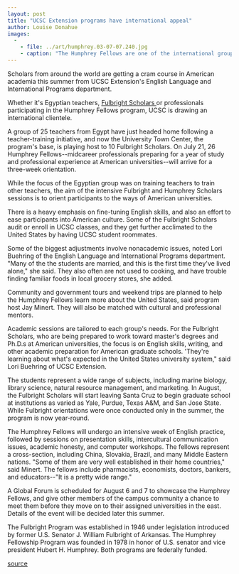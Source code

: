 ```yaml
---
layout: post
title: "UCSC Extension programs have international appeal"
author: Louise Donahue
images:
  -
    - file: ../art/humphrey.03-07-07.240.jpg
    - caption: "The Humphrey Fellows are one of the international groups participating in UCSC Extension programs this summer. This photo shows last year's participants."
---
```


Scholars from around the world are getting a cram course in American academia this summer from UCSC Extension's English Language and International Programs department.

Whether it's Egyptian teachers, [Fulbright Scholars ][1] or professionals participating in the Humphrey Fellows program, UCSC is drawing an international clientele.  

A group of 25 teachers from Egypt have just headed home following a teacher-training initiative, and now the University Town Center, the program's base, is playing host to 10 Fulbright Scholars. On July 21, 26 Humphrey Fellows--midcareer professionals preparing for a year of study and professional experience at American universities--will arrive for a three-week orientation.  

While the focus of the Egyptian group was on training teachers to train other teachers, the aim of the intensive Fulbright and Humphrey Scholars sessions is to orient participants to the ways of American universities.   

There is a heavy emphasis on fine-tuning English skills, and also an effort to ease participants into American culture. Some of the Fulbright Scholars audit or enroll in UCSC classes, and they get further acclimated to the United States by having UCSC student roommates.   

Some of the biggest adjustments involve nonacademic issues, noted Lori Buehring of the English Language and International Programs department. "Many of the the students are married, and this is the first time they've lived alone," she said. They also often are not used to cooking, and have trouble finding familiar foods in local grocery stores, she added.   

Community and government tours and weekend trips are planned to help the Humphrey Fellows learn more about the United States, said program host Jay Minert. They will also be matched with cultural and professional mentors.  

Academic sessions are tailored to each group's needs. For the Fulbright Scholars, who are being prepared to work toward master's degrees and Ph.D.s at American universities, the focus is on English skills, writing, and other academic preparation for American graduate schools. 'They're learning about what's expected in the United States university system," said Lori Buehring of UCSC Extension.

The students represent a wide range of subjects, including marine biology, library science, natural resource management, and marketing. In August, the Fulbright Scholars will start leaving Santa Cruz to begin graduate school at institutions as varied as Yale, Purdue, Texas A&M, and San Jose State. While Fulbright orientations were once conducted only in the summer, the program is now year-round.  

The Humphrey Fellows will undergo an intensive week of English practice, followed by sessions on presentation skills, intercultural communication issues, academic honesty, and computer workshops. The fellows represent a cross-section, including China, Slovakia, Brazil, and many Middle Eastern nations. "Some of them are very well established in their home countries," said Minert. The fellows include pharmacists, economists, doctors, bankers, and educators--"It is a pretty wide range."   

A Global Forum is scheduled for August 6 and 7 to showcase the Humphrey Fellows, and give other members of the campus community a chance to meet them before they move on to their assigned universities in the east. Details of the event will be decided later this summer.   

The Fulbright Program was established in 1946 under legislation introduced by former U.S. Senator J. William Fulbright of Arkansas. The Humphrey Fellowship Program was founded in 1978 in honor of U.S. senator and vice president Hubert H. Humphrey. Both programs are federally funded.  

[1]: http://exchanges.state.gov/education/fulbright/

[source](http://www1.ucsc.edu/currents/03-04/07-07/summer.html "Permalink to summer")

